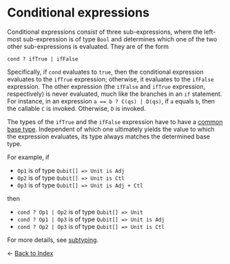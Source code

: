# Conditional expressions

Conditional expressions consist of three sub-expressions, where the left-most sub-expression is of type `Bool` and determines which one of the two other sub-expressions is evaluated. They are of the form 

```qsharp
cond ? ifTrue | ifFalse
```

Specifically, if `cond` evaluates to `true`, then the conditional expression evaluates to the `ifTrue` expression; otherwise, it evaluates to the `ifFalse` expression. The other expression (the `ifFalse` and `ifTrue` expression, respectively) is never evaluated, much like the branches in an `if` statement.
For instance, in an expression `a == b ? C(qs) | D(qs)`, if `a` equals `b`, then the callable `C` is invoked. Otherwise, `D` is invoked.

The types of the `ifTrue` and the `ifFalse` expression have to have a [common base type](https://github.com/microsoft/qsharp-language/blob/main/Specifications/Language/4_TypeSystem/SubtypingAndVariance.md#subtyping-and-variance). Independent of which one ultimately yields the value to which the expression evaluates, its type always matches the determined base type. 

For example, if 
- `Op1` is of type `Qubit[] => Unit is Adj`
- `Op2` is of type `Qubit[] => Unit is Ctl`
- `Op3` is of type `Qubit[] => Unit is Adj + Ctl`

then

- `cond ? Op1 | Op2` is of type `Qubit[] => Unit`
- `cond ? Op1 | Op3` is of type `Qubit[] => Unit is Adj`
- `cond ? Op2 | Op3` is of type `Qubit[] => Unit is Ctl`

For more details, see [subtyping](https://github.com/microsoft/qsharp-language/blob/main/Specifications/Language/4_TypeSystem/SubtypingAndVariance.md#subtyping-and-variance).


← [Back to Index](https://github.com/microsoft/qsharp-language/tree/main/Specifications/Language#index)
